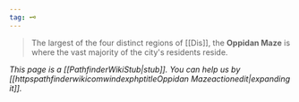 ```yaml
---
tag: 🗝️
---
```

> The largest of the four distinct regions of [[Dis]], the **Oppidan Maze** is where the vast majority of the city's residents reside.



*This page is a [[PathfinderWikiStub|stub]]. You can help us by [[httpspathfinderwikicomwindexphptitleOppidan Mazeactionedit|expanding it]].*








